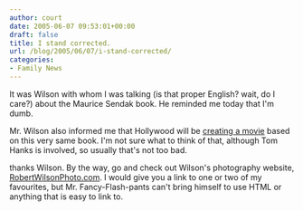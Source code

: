 ```yaml
---
author: court
date: 2005-06-07 09:53:01+00:00
draft: false
title: I stand corrected.
url: /blog/2005/06/07/i-stand-corrected/
categories:
- Family News
---
```


It was Wilson with whom I was talking (is that proper English? wait, do I care?) about the Maurice Sendak book.  He reminded me today that I'm dumb.

Mr. Wilson also informed me that Hollywood will be [creating a movie](http://www.imdb.com/title/tt0386117/) based on this very same book.  I'm not sure what to think of that, although Tom Hanks is involved, so usually that's not too bad.

thanks Wilson.  By the way, go and check out Wilson's photography website, [RobertWilsonPhoto.com](http://RobertWilsonPhoto.com).  I would give you a link to one or two of my favourites, but Mr. Fancy-Flash-pants can't bring himself to use HTML or anything that is easy to link to.
